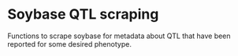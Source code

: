 # Soybase QTL scraping
Functions to scrape soybase for metadata about QTL that have been reported for some desired phenotype. 
